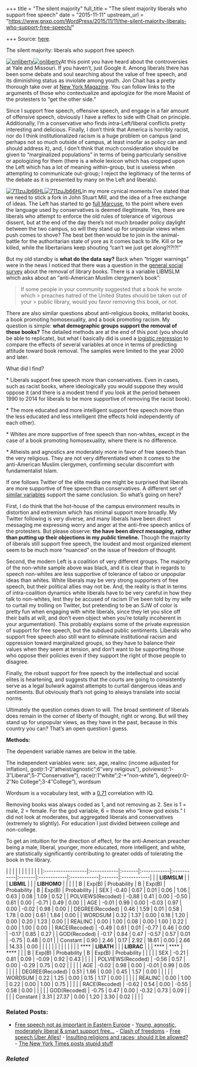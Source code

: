 +++
title = "The silent majority"
full_title = "The silent majority liberals who support free speech"
date = "2015-11-11"
upstream_url = "https://www.gnxp.com/WordPress/2015/11/11/the-silent-majority-liberals-who-support-free-speech/"

+++
Source: [here](https://www.gnxp.com/WordPress/2015/11/11/the-silent-majority-liberals-who-support-free-speech/).

The silent majority: liberals who support free speech

[![onliberty](https://i0.wp.com/www.unz.com/wp-content/uploads/2015/11/onliberty-193x300.jpg?resize=193%2C300)![onliberty](https://i0.wp.com/www.unz.com/wp-content/uploads/2015/11/onliberty-193x300.jpg?resize=193%2C300)](https://www.amazon.com/exec/obidos/ASIN/B004UJ8LVM/geneexpressio-20)At this point you have heard about the controversies at Yale and Missouri. If you haven’t, just Google it. Among liberals there has been some debate and soul searching about the value of free speech, and its diminishing status as inviolate among youth. Jon Chait has a pretty thorough take over at [New York Magazine](http://nymag.com/daily/intelligencer/2015/11/can-we-take-political-correctness-seriously-now.html). You can follow links to the arguments of those who contextualize and apologize for the more Maoist of the protesters to “get the other side.”

Since I support free speech, offensive speech, and engage in a fair amount of offensive speech, obviously I have a reflex to side with Chait on principle. Additionally, I’m a conservative who finds intra-Left/liberal conflicts pretty interesting and delicious. Finally, I don’t think that America is horribly racist, nor do I think institutionalized racism is a huge problem on campus (and perhaps not so much outside of campus, at least insofar as policy can and should address it), and, I don’t think that much consideration should be given to “marginalized populations” in terms of being particularly sensitive or apologizing for them (there is a whole lexicon which has cropped upon the Left which has a lot of meaning within-group, but is useless when attempting to communicate out-group; I reject the legitimacy of the terms of the debate as it is presented by many on the Left and liberals).

[![711zuJb66HL](https://i0.wp.com/www.unz.com/wp-content/uploads/2015/11/711zuJb66HL-184x300.jpg?resize=184%2C300)![711zuJb66HL](https://i0.wp.com/www.unz.com/wp-content/uploads/2015/11/711zuJb66HL-184x300.jpg?resize=184%2C300)](https://www.amazon.com/exec/obidos/ASIN/B00MLFBDBM/geneexpressio-20)In my more cynical moments I’ve stated that we need to stick a fork in John Stuart Mill, and the idea of a free exchange of ideas. The Left has started to go [full Marcuse](http://www.marcuse.org/herbert/pubs/60spubs/65repressivetolerance.htm), to the point where even the language used by conservatives is deemed illegitimate. Yes, there are liberals who attempt to enforce the old rules of tolerance of vigorous dissent, but at the end of the day there’s not much broader policy daylight between the two campus, so will they stand up for unpopular views when push comes to shove? The best bet then would be to join in the animal-battle for the authoritarian state of yore as it comes back to life. Kill or be killed, while the libertarians keep shouting “can’t we just get along?!?!?!”

But my old standby is **what do the data say?** Back when “trigger warnings” were in the news I noticed that there was a question in the [general social survey](http://sda.berkeley.edu/sdaweb/analysis/?dataset=gss14) about the removal of library books. There is a variable LIBMSLM which asks about an “anti-American Muslim clergymen’s book”:

> If some people in your community suggested that a book he wrote which > preaches hatred of the United States should be taken out of your > public library, would you favor removing this book, or not.

There are also similar questions about anti-religious books, militarist books, a book promoting homosexuality, and a book promoting racism. My question is simple: **what demographic groups support the removal of these books?** The detailed methods are at the end of this post (you should be able to replicate), but what I basically did is used a [logistic regression](https://en.wikipedia.org/wiki/Logistic_regression) to compare the effects of several variables at once in terms of predicting attitude toward book removal. The samples were limited to the year 2000 and later.

What did I find?

\* Liberals support free speech more than conservatives. Even in cases, such as racist books, where ideologically you would suppose they would oppose it (and there is a modest trend if you look at the period between 1990 to 2014 for liberals to be more supportive of removing the racist book).

\* The more educated and more intelligent support free speech more than the less educated and less intelligent (the effects hold independently of each other).

\* Whites are more supportive of free speech than non-whites, except in the case of a book promoting homosexuality, where there is no difference.

\* Atheists and agnostics are moderately more in favor of free speech than the very religious. They are not very differentiated when it comes to the anti-American Muslim clergymen, confirming secular discomfort with fundamentalist Islam.

If one follows Twitter of the elite media one might be surprised that liberals are more supportive of free speech than conservatives. A different set of [similar variables](http://www.unz.com/gnxp/liberals-and-the-intelligent-stand-by-free-speech/) support the same conclusion. So what’s going on here?

First, I do think that the hot-house of the campus environment results in distortion and extremism which has minimal support more broadly. My Twitter following is very diverse, and many liberals have been direct messaging me expressing worry and anger at the anti-free speech antics of the protesters. But please observe: **the have been *direct messaging*, rather than putting up their objections in my *public* timeline.** Though the majority of liberals still support free speech, the loudest and most organized element seem to be much more “nuanced” on the issue of freedom of thought.

Second, the modern Left is a coalition of very different groups. The majority of the non-white sample above was black, and it is clear that in regards to speech non-whites are less supportive of tolerance of taboo or unpopular ideas than whites. White liberals may be very strong supporters of free speech, but their political allies may not be. And, the reality is that in terms of intra-coalition dynamics white liberals have to be very careful in how they talk to non-whites, lest they be accused of racism (I’ve been told by my wife to curtail my trolling on Twitter, but pretending to be an SJW of color is pretty fun when engaging with white liberals, since they let you slice off their balls at will, and don’t even object when you’re totally incoherent in your argumentation). This probably explains some of the private expression of support for free speech, but the subdued public sentiments. Liberals who support free speech also still want to eliminate institutional racism and oppression toward marginalized groups, so they have to balance their values when they seem at tension, and don’t want to be supporting those who oppose their policies even if they support the right of those people to disagree.

Finally, the robust support for free speech by the intellectual and social elites is heartening, and suggests that the courts are going to consistently serve as a legal bulwark against attempts to curtail dangerous ideas and sentiments. But obviously that’s not going to always translate into social norms.

Ultimately the question comes down to will. The broad sentiment of liberals does remain in the corner of liberty of thought, right or wrong. But will they stand up for unpopular views, as they have in the past, because in this country you can? That’s an open question I guess.  
  
**Methods:**

The dependent variable names are below in the table.

The independent variables were: sex, age, realinc (income adjusted for inflation), god(r:1-2″atheist/agnostic”;6″very religious”), polviews(r:1-3″Liberal”;5-7″Conservative”), race(r:1″white”;2-\*”non-white”), degree(r:0-2″No College”;3-4″College”), wordsum

Wordsum is a vocabulary test, with a [0.71](http://blogs.discovermagazine.com/gnxp/2010/05/wordsum-iq/) correlation with IQ.

Removing books was always coded as 1, and not removing as 2. Sex is 1 = male, 2 = female. For the god variable, 6 = those who “know god exists.” I did not look at moderates, but aggregated liberals and conservatives (extremely to slightly). For education I just divided between college and non-college.

To get an intuition for the direction of effect, for the anti-American preacher being a male, liberal, younger, more educated, more intelligent, and white, are statistically significantly contributing to greater odds of tolerating the book in the library.

|                   |             |        |             |            |        |             |             |        |             | |:------------------|:------------|:-------|:------------|:-----------|:-------|:------------|:------------|:-------|:------------| |                   | **LIBMSLM** |        |             | **LIBMIL** |        |             | **LIBHOMO** |        |             | |                   | B           | Exp(B) | Probability | B          | Exp(B) | Probability | B           | Exp(B) | Probability | | SEX               | -0.40       | 0.67   | 0.01        | 0.06       | 1.06   | 0.63        | 0.08        | 1.09   | 0.52        | | POLVIEWS(Recoded) | -0.88       | 0.41   | 0.00        | -0.50      | 0.61   | 0.00        | -0.71       | 0.49   | 0.00        | | AGE               | -0.01       | 0.99   | 0.00        | -0.03      | 0.97   | 0.00        | -0.02       | 0.98   | 0.00        | | DEGREE(Recoded)   | 0.46        | 1.59   | 0.01        | 0.58       | 1.78   | 0.00        | 0.61        | 1.84   | 0.00        | | WORDSUM           | 0.32        | 1.37   | 0.00        | 0.18       | 1.20   | 0.00        | 0.20        | 1.23   | 0.00        | | REALINC           | 0.00        | 1.00   | 0.08        | 0.00       | 1.00   | 0.22        | 0.00        | 1.00   | 0.00        | | RACE(Recoded)     | -0.49       | 0.61   | 0.01        | -0.77      | 0.46   | 0.00        | -0.17       | 0.85   | 0.27        | | GOD(Recoded)      | -0.17       | 0.84   | 0.47        | -0.57      | 0.57   | 0.01        | -0.75       | 0.48   | 0.01        | | Constant          | 0.90        | 2.46   | 0.17        | 2.92       | 18.61  | 0.00        | 2.66        | 14.33  | 0.00        | |                   |             |        |             |            |        |             |             |        |             | | ****             | **LIBATH**  |        |             | **LIBRAC** |        |             | ****       | ****  | ****       | |                   | B           | Exp(B) | Probability | B          | Exp(B) | Probability |             |        |             | | SEX               | -0.21       | 0.81   | 0.09        | -0.09      | 0.92   | 0.43        |             |        |             | | POLVIEWS(Recoded) | -0.56       | 0.57   | 0.00        | -0.29      | 0.75   | 0.02        |             |        |             | | AGE               | -0.02       | 0.98   | 0.00        | -0.01      | 0.99   | 0.05        |             |        |             | | DEGREE(Recoded)   | 0.51        | 1.66   | 0.00        | 0.45       | 1.57   | 0.00        |             |        |             | | WORDSUM           | 0.22        | 1.25   | 0.00        | 0.15       | 1.17   | 0.00        |             |        |             | | REALINC           | 0.00        | 1.00   | 0.22        | 0.00       | 1.00   | 0.75        |             |        |             | | RACE(Recoded)     | -0.62       | 0.54   | 0.00        | -0.55      | 0.58   | 0.00        |             |        |             | | GOD(Recoded)      | -0.75       | 0.47   | 0.00        | -0.32      | 0.73   | 0.09        |             |        |             | | Constant          | 3.31        | 27.37  | 0.00        | 1.20       | 3.30   | 0.02        |             |        |             |

### Related Posts:

- [Free speech not as important in Eastern
  Europe](https://www.gnxp.com/WordPress/2009/05/06/free-speech-not-as-important-in-eastern-europe/) - [Young, agnostic, moderately liberal & smart support
  free…](https://www.gnxp.com/WordPress/2009/03/10/young-agnostic-moderately-liberal-smart-support-free-speech/) - [Clash of
  freedoms](https://www.gnxp.com/WordPress/2006/04/18/clash-of-freedoms/) - [Free speech Über
  Alles!](https://www.gnxp.com/WordPress/2012/09/29/free-speech-uber-alles/) - [Insulting religions and races; should it be
  allowed?](https://www.gnxp.com/WordPress/2008/08/16/insulting-religions-and-races-should-it-be-allowed/) - [The New York Times posts stupid
  stuff](https://www.gnxp.com/WordPress/2007/04/09/the-new-york-times-posts-stupid-stuff/)

### *Related*

[](https://www.addtoany.com/add_to/facebook?linkurl=https%3A%2F%2Fwww.gnxp.com%2FWordPress%2F2015%2F11%2F11%2Fthe-silent-majority-liberals-who-support-free-speech%2F&linkname=The%20silent%20majority%3A%20liberals%20who%20support%20free%20speech "Facebook")[](https://www.addtoany.com/add_to/twitter?linkurl=https%3A%2F%2Fwww.gnxp.com%2FWordPress%2F2015%2F11%2F11%2Fthe-silent-majority-liberals-who-support-free-speech%2F&linkname=The%20silent%20majority%3A%20liberals%20who%20support%20free%20speech "Twitter")[](https://www.addtoany.com/add_to/email?linkurl=https%3A%2F%2Fwww.gnxp.com%2FWordPress%2F2015%2F11%2F11%2Fthe-silent-majority-liberals-who-support-free-speech%2F&linkname=The%20silent%20majority%3A%20liberals%20who%20support%20free%20speech "Email")[](https://www.addtoany.com/share)
